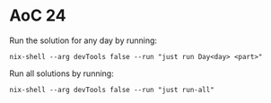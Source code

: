 # AoC 24

Run the solution for any day by running:

```
nix-shell --arg devTools false --run "just run Day<day> <part>"
```

Run all solutions by running:

```
nix-shell --arg devTools false --run "just run-all"
```
